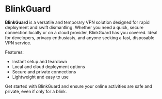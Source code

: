 # BlinkGuard

**BlinkGuard** is a versatile and temporary VPN solution designed for rapid deployment and swift dismantling. Whether you need a quick, secure connection locally or on a cloud provider, BlinkGuard has you covered. Ideal for developers, privacy enthusiasts, and anyone seeking a fast, disposable VPN service.

Features:
- Instant setup and teardown
- Local and cloud deployment options
- Secure and private connections
- Lightweight and easy to use

Get started with BlinkGuard and ensure your online activities are safe and private, even if only for a blink.
